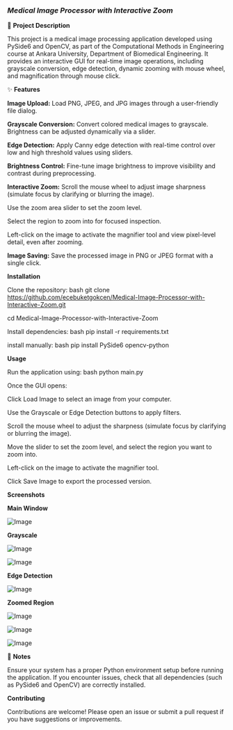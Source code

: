 ### _**Medical Image Processor with Interactive Zoom**_


🧠 **Project Description**

This project is a medical image processing application developed using PySide6 and OpenCV, as part of the Computational Methods in Engineering course at Ankara University, Department of Biomedical Engineering.
It provides an interactive GUI for real-time image operations, including grayscale conversion, edge detection, dynamic zooming with mouse wheel, and magnification through mouse click.

✨ **Features**

**Image Upload:** Load PNG, JPEG, and JPG images through a user-friendly file dialog.  

**Grayscale Conversion:** Convert colored medical images to grayscale. Brightness can be adjusted dynamically via a slider.  

**Edge Detection:** Apply Canny edge detection with real-time control over low and high threshold values using sliders.

**Brightness Control:** Fine-tune image brightness to improve visibility and contrast during preprocessing.  

**Interactive Zoom:**  Scroll the mouse wheel to adjust image sharpness (simulate focus by clarifying or blurring the image).  

Use the zoom area slider to set the zoom level. 

Select the region to zoom into for focused inspection.  

Left-click on the image to activate the magnifier tool and view pixel-level detail, even after zooming. 

**Image Saving:** Save the processed image in PNG or JPEG format with a single click.



**Installation**

Clone the repository: bash git clone https://github.com/ecebuketgokcen/Medical-Image-Processor-with-Interactive-Zoom.git

cd Medical-Image-Processor-with-Interactive-Zoom


Install dependencies: bash pip install -r requirements.txt 

install manually: bash pip install PySide6 opencv-python


**Usage**

Run the application using: bash python main.py

Once the GUI opens:

Click Load Image to select an image from your computer.

Use the Grayscale or Edge Detection buttons to apply filters.

Scroll the mouse wheel to adjust the sharpness (simulate focus by clarifying or blurring the image).

Move the slider to set the zoom level, and select the region you want to zoom into.

Left-click on the image to activate the magnifier tool.

Click Save Image to export the processed version.




**Screenshots**

**Main Window**

![Image](https://github.com/user-attachments/assets/91ef679d-b1fa-4561-bd80-44fca1ffb628)


**Grayscale** 

![Image](https://github.com/user-attachments/assets/1f33e9e7-5163-4aab-8491-f9eb9b800b35)

![Image](https://github.com/user-attachments/assets/5c68f75b-b7be-4950-8dbe-697ee38d7b8b)


**Edge Detection**

![Image](https://github.com/user-attachments/assets/d19da331-674b-45fe-82cd-04f915c5b21f)


**Zoomed Region**

![Image](https://github.com/user-attachments/assets/1749099d-5267-4b3f-9a24-2d9ad13f8a87)

![Image](https://github.com/user-attachments/assets/ab01d866-bff2-4fb4-b8b2-ff172c413e56)

![Image](https://github.com/user-attachments/assets/1aefeeb7-e94b-41fd-9662-103d48d6ceef)



📝 **Notes**

Ensure your system has a proper Python environment setup before running the application. If you encounter issues, check that all dependencies (such as PySide6 and OpenCV) are correctly installed.


**Contributing**

Contributions are welcome! Please open an issue or submit a pull request if you have suggestions or improvements.
